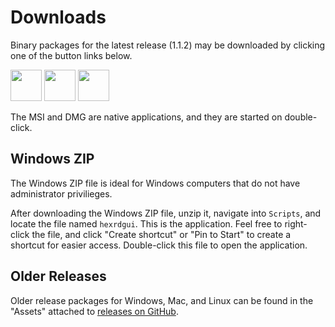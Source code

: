 # Downloads

Binary packages for the latest release (1.1.2) may be downloaded by clicking
one of the button links below.

[<img style="height: 50px; width: auto;" src="https://img.shields.io/badge/Windows (ZIP)-lime?style=plastic">](https://github.com/HEXRD/hexrdgui/releases/download/1.1.2/HEXRDGUI-1.1.2.zip)
[<img style="height: 50px; width: auto;" src="https://img.shields.io/badge/MacOS-blue?style=plastic">](https://github.com/HEXRD/hexrdgui/releases/download/1.1.2/HEXRDGUI-1.1.2.dmg)
[<img style="height: 50px; width: auto;" src="https://img.shields.io/badge/Linux-orange?style=plastic">](https://github.com/HEXRD/hexrdgui/releases/download/1.1.2/HEXRDGUI-1.1.2.tar.gz)

The MSI and DMG are native applications, and they are started on double-click.

## Windows ZIP

The Windows ZIP file is ideal for Windows computers that do not have administrator privilieges.

After downloading the Windows ZIP file, unzip it, navigate into `Scripts`, and locate the
file named `hexrdgui`. This is the application. Feel free to right-click the file, and click
"Create shortcut" or "Pin to Start" to create a shortcut for easier access. Double-click this
file to open the application.

## Older Releases

Older release packages for Windows, Mac, and Linux can be found in the "Assets" attached to [releases on GitHub](https://github.com/HEXRD/hexrdgui/releases).
